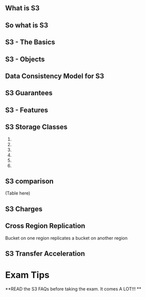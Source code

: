## What is S3

## So what is S3


## S3 - The Basics

## S3 - Objects

## Data Consistency Model for S3

## S3 Guarantees

## S3 - Features

## S3 Storage Classes
1.
2.
3.
4.
5.
6.

## S3 comparison
(Table here)


## S3 Charges

## Cross Region Replication
Bucket on one region replicates a bucket on another region

## S3 Transfer Acceleration

# Exam Tips

**READ the S3 FAQs before taking the exam.  It comes A LOT!!! **





